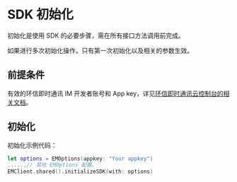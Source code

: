 # SDK 初始化

初始化是使用 SDK 的必要步骤，需在所有接口方法调用前完成。

如果进行多次初始化操作，只有第一次初始化以及相关的参数生效。

## 前提条件

有效的环信即时通讯 IM 开发者账号和 App key，详见[环信即时通讯云控制台的相关文档](/product/enable_and_configure_IM.html#创建应用)。

## 初始化

初始化示例代码：

```Swift
let options = EMOptions(appkey: "Your appkey")
......// 其他 EMOptions 配置。
EMClient.shared().initializeSDK(with: options)
```
